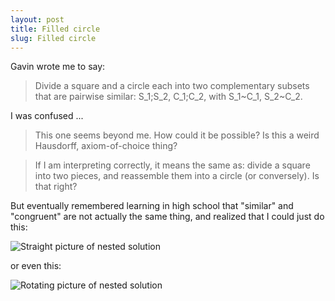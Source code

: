```yaml
---
layout: post
title: Filled circle
slug: Filled circle
---
```


Gavin wrote me to say:

> Divide a square and a circle each into two complementary subsets that are pairwise similar: S_1;S_2, C_1;C_2, with S_1~C_1, S_2~C_2.

I was confused ...

> This one seems beyond me. How could it be possible? Is this a weird Hausdorff, axiom-of-choice thing?

> If I am interpreting correctly, it means the same as: divide a square into two pieces, and reassemble them into a circle (or conversely). Is that right?

But eventually remembered learning in high school that "similar" and "congruent" are not actually the same thing, and realized that I could just do this:

![Straight picture of nested solution](/notebook/images/filledCircle.Rout-0.png)

or even this:

![Rotating picture of nested solution](/notebook/images/filledCircle.Rout-2.png)
